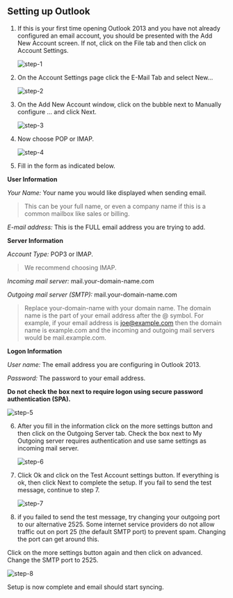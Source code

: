## Setting up Outlook
1. If this is your first time opening Outlook 2013 and you have not already configured an email account, you should be presented with the Add New Account screen. If not, click on the File tab and then click on Account Settings.

	![step-1]

2. On the Account Settings page click the E-Mail Tab and select New...

	![step-2]

3. On the Add New Account window, click on the bubble next to Manually configure ... and click Next.

	![step-3]

4. Now choose POP or IMAP.
 
	![step-4]

5. Fill in the form as indicated below.

**User Information**

*Your Name:* Your name you would like displayed when sending email. 

> This can be your full name, or even a company name if this is a common mailbox like sales or billing. 

*E-mail address:* This is the FULL email address you are trying to add.

**Server Information**

*Account Type:* POP3 or IMAP. 
> We recommend choosing IMAP.

*Incoming mail server:* mail.your-domain-name.com 

*Outgoing mail server (SMTP):* mail.your-domain-name.com 

> Replace your-domain-name with your domain name. The domain name is the part of your email address after the @ symbol. For example, if your email address is joe@example.com then the domain name is example.com and the incoming and outgoing mail servers would be mail.example.com. 

**Logon Information**

*User name:* The email address you are configuring in Outlook 2013. 

*Password:* The password to your email address.

**Do not check the box next to require logon using secure password authentication (SPA).**

![step-5]

6. After you fill in the information click on the more settings button and then click on the Outgoing Server tab. Check the box next to My Outgoing server requires authentication and use same settings as incoming mail server.

	![step-6]

7. Click Ok and click on the Test Account settings button. If everything is ok, then click Next to complete the setup. If you fail to send the test message, continue to step 7.

	![step-7]

8. if you failed to send the test message, try changing your outgoing port to our alternative 2525. Some internet service providers do not allow traffic out on port 25 (the default SMTP port) to prevent spam. Changing the port can get around this.

Click on the more settings button again and then click on advanced.
Change the SMTP port to 2525.

![step-8]

Setup is now complete and email should start syncing.

[step-1]: https://raw.githubusercontent.com/GearHost/docs/master/Images/email-outlook-step1.png
[step-2]: https://raw.githubusercontent.com/GearHost/docs/master/Images/email-outlook-step2.png
[step-3]: https://raw.githubusercontent.com/GearHost/docs/master/Images/email-outlook-step3.png
[step-4]: https://raw.githubusercontent.com/GearHost/docs/master/Images/email-outlook-step4.png
[step-5]: https://raw.githubusercontent.com/GearHost/docs/master/Images/email-outlook-step5.png
[step-6]: https://raw.githubusercontent.com/GearHost/docs/master/Images/email-outlook-step6.png
[step-7]: https://raw.githubusercontent.com/GearHost/docs/master/Images/email-outlook-step7.png
[step-8]: https://raw.githubusercontent.com/GearHost/docs/master/Images/email-outlook-step8.png